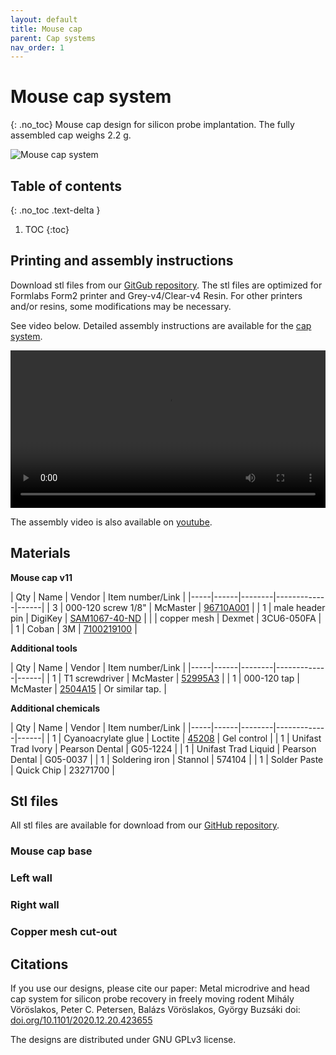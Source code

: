 ```yaml
---
layout: default
title: Mouse cap
parent: Cap systems
nav_order: 1
---
```


# Mouse cap system
{: .no_toc}
Mouse cap design for silicon probe implantation. The fully assembled cap weighs 2.2 g.

![Mouse cap system](https://buzsakilab.github.io/3d_print_designs/images/mouse_cap.png)

## Table of contents
{: .no_toc .text-delta }

1. TOC
{:toc}

## Printing and assembly instructions 
Download stl files from our [GitGub repository](https://github.com/buzsakilab/3d_print_designs/tree/master/Mouse_cap). The stl files are optimized for Formlabs Form2 printer and Grey-v4/Clear-v4 Resin. For other printers and/or resins, some modifications may be necessary.

See video below. Detailed assembly instructions are available for the [cap system](https://github.com/buzsakilab/3d_print_designs/raw/master/Mouse_cap/assembly_instructions_mouse_hat_L11.5mm_W10.00mm_v12.pdf).

<video width="100%" height="auto" controls="controls">
  <source src="https://buzsakilab.com/3d_print_designs/Figure3-video1.mp4" type="video/mp4">
</video>

The assembly video is also available on [youtube](https://www.youtube.com/watch?v=_MYBLJf-178).

## Materials

__Mouse cap v11__

| Qty | Name | Vendor | Item number/Link |
|-----|------|--------|-------------|------|
| 3 | 000-120 screw 1/8" | McMaster | [96710A001](https://www.mcmaster.com/96710A001/) | 
| 1 | male header pin | DigiKey | [SAM1067-40-ND](https://www.digikey.com/products/en?keywords=SAM1067-40-ND) | 
|   | copper mesh | Dexmet | 3CU6-050FA | 
| 1 | Coban | 3M | [7100219100](https://www.3m.com/3M/en_US/company-us/all-3m-products/~/3M-Coban-Self-Adherent-Wrap-1583N-Neon-Rainbow-Pack-3-Inches-x-5-Yards-12-Bags-Case/?N=5002385+3288984430&preselect=3293786499&rt=rud) | 

__Additional tools__

| Qty | Name | Vendor | Item number/Link |
|-----|------|--------|-------------|------|
| 1 | T1 screwdriver | McMaster | [52995A3](https://www.mcmaster.com/52995a31) | 
| 1 | 000-120 tap | McMaster | [2504A15](https://www.mcmaster.com/2504a15)  | Or similar tap. | 

__Additional chemicals__

| Qty | Name | Vendor | Item number/Link |
|-----|------|--------|-------------|------|
| 1 | Cyanoacrylate glue | Loctite | [45208](https://www.loctiteproducts.com/en/products/fix/super-glue/loctite_super_glueultragelcontrol.html) | Gel control | 
| 1 | Unifast Trad Ivory | Pearson Dental | G05-1224 | 
| 1 | Unifast Trad Liquid | Pearson Dental | G05-0037 | 
| 1 | Soldering iron | Stannol | 574104 | 
| 1 | Solder Paste | Quick Chip | 23271700 | 

## Stl files
All stl files are available for download from our [GitHub repository](https://github.com/buzsakilab/3d_print_designs/tree/master/Mouse_cap/stl_files). 

### Mouse cap base

<script src="https://embed.github.com/view/3d/buzsakilab/3d_print_designs/master/Mouse_cap/stl_files/mouse_base_v12_L11.5mm_W10.00mm.stl"></script>

### Left wall

<script src="https://embed.github.com/view/3d/buzsakilab/3d_print_designs/master/Mouse_cap/stl_files/left_wall_v12_L11.5mm_W10.00mm.stl"></script>

### Right wall

<script src="https://embed.github.com/view/3d/buzsakilab/3d_print_designs/master/Mouse_cap/stl_files/right_wall_v12_L11.5mm_W10.00mm.stl"></script>

### Copper mesh cut-out

<script src="https://embed.github.com/view/3d/buzsakilab/3d_print_designs/master/Mouse_cap/stl_files/mouse_hat_copperMesh_cutOut_v02.stl"></script>


## Citations
If you use our designs, please cite our paper: 
Metal microdrive and head cap system for silicon probe recovery in freely moving rodent Mihály Vöröslakos, Peter C. Petersen, Balázs Vöröslakos, György Buzsáki doi: [doi.org/10.1101/2020.12.20.423655](https://doi.org/10.1101/2020.12.20.423655)

The designs are distributed under GNU GPLv3 license.
